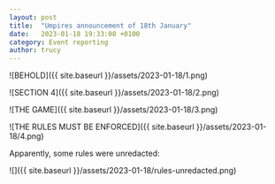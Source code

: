 ```yaml
---
layout: post
title:  "Umpires announcement of 18th January"
date:   2023-01-18 19:33:08 +0100
category: Event reporting
author: trucy
---
```


![BEHOLD]({{ site.baseurl }}/assets/2023-01-18/1.png)

![SECTION 4]({{ site.baseurl }}/assets/2023-01-18/2.png)

![THE GAME]({{ site.baseurl }}/assets/2023-01-18/3.png)

![THE RULES MUST BE ENFORCED]({{ site.baseurl }}/assets/2023-01-18/4.png)

Apparently, some rules were unredacted:

![]({{ site.baseurl  }}/assets/2023-01-18/rules-unredacted.png)
